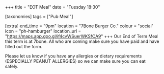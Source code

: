 +++
title = "EOT Meal"
date = "Tuesday 18:30"

[taxonomies]
tags = ["Pub Meal"]

[extra]
end_time = "9pm"
location = "7Bone Burger Co."
colour = "social"
icon = "ph-hamburger"
location_url = "https://maps.app.goo.gl/if4cvWSuerWKSfCA9"
+++
Our End of Term Meal this term is at 7bone. All who are coming make sure you have paid and have filled out the form.

Please let us know if you have any allergies or dietary requirements (ESPECIALLY PEANUT ALLERGIES) so we can make sure you can eat safely.
